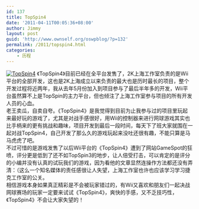 ```yaml
---
id: 137
title: TopSpin4
date: '2011-04-11T00:05:36+08:00'
author: Jimmy
layout: post
guid: 'http://www.ownself.org/oswpblog/?p=132'
permalink: /2011/topspin4.html
categories:
    - 历程
---
```


[![TopSpin4](/wp-content/uploads/2010/TopSpin4_13BCA/TopSpin4_thumb.jpg "TopSpin4")](/wp-content/uploads/2010/TopSpin4_13BCA/TopSpin4.jpg) 《TopSpin4》目前已经在全平台发售了，2K上海工作室负责的是Wii平台的全部开发，这也是2K上海成立以来负责的最大也是历时最长的项目，整个开发过程将近两年，我从去年5月份加入到项目参与了最后半年多的开发，Wii平台虽然算不上是TopSpin的主力平台，但也倾注了上海工作室参与项目的所有开发人员的心血。   
 老王卖瓜，自卖自夸。《TopSpin4》是我觉得到目前为止我参与过的项目里玩起来最好玩的游戏了，尤其是对战手感很好，用Wii的控制器来进行网球游戏其实也比手柄来的更有挑战和趣味，项目开发到最后一段时间，每天下了班大家就围在一起对战TopSpin4，自己开发了那么久的游戏玩起来没吐还很有趣，不能只算是马马虎虎了吧。   
 不过可惜的是游戏发售了以后Wii平台的《TopSpin4》遭到了网站GameSpot的狂喷，评分更是低到了还不如TopSpin3的地步，让人倍受打击，可以肯定的是评分的小编并没有认真的试玩我们的游戏，因为看他的文章显然连操作方法都还没有弄清：（这么一个知名媒体的责任感很让人失望，上海工作室也许也应该学习学习捷克工作室的公关。   
 相信游戏本身如果真正精彩是不会被玩家错过的，有Wii又喜欢和朋友们一起决战网球赛场的玩家一定要来试试《TopSpin4》，爽快的手感，又不乏技巧性，《TopSpin4》不会让大家失望的！